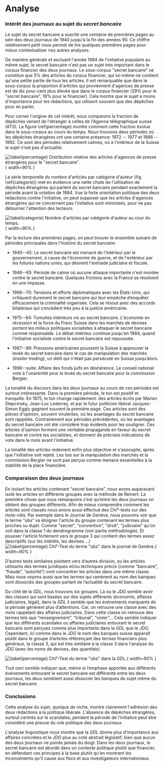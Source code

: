 
# Analyse

### Intérêt des journaux au sujet du _secret bancaire_

Le sujet du secret bancaire a suscité une centaine de premières pages au sein
des deux journaux de 1940 jusqu'à la fin des années 90. Ce chiffre relativement
petit nous permet de lire quelques premières pages pour mieux contextualiser nos
autres analyses.

De manière générale et excluant l'année 1984 de l'initiative populaire au même
sujet, le secret bancaire n'est pas un sujet très important dans le corpus
financier des deux journaux. Le sous-corpus "secret bancaire" ne constitue que
5% des articles du corpus financier, qui lui-même ne contient qu'une petite
partie de tous les articles. Il est remarquable que dans le sous-corpus la
proportion d'articles qui proviennent d'agences de presse est de dix pour-cent
plus élevée que dans le corpus financier (29% pour le "secret bancaire", 18%
pour le financier). Cela montre que le sujet a moins d'importance pour les
rédactions, qui utilisent souvent que des dépêches pour en parler.

Pour cerner l'origine de cet intérêt, nous comparons la fraction de dépêches
venant de l'étranger à celles de l'Agence télégraphique suisse (ATS). La figure
\ref{percentage} montre comment cette fraction évolue dans le sous-corpus au
cours du temps. Nous trouvons deux périodes où les dépêches étrangères ont une
certaine présence: 1972 -- 1977 et 1986 -- 1992. Ce sont des périodes
relativement calmes, où à l'intérieur de la Suisse le sujet n'est pas
d'actualité.

![\label{percentage} Distribution relative des articles d'agences de presse
étrangères pour le "secret bancaire".](agency_percentage.png){ width=90% }

La série temporelle du nombre d'articles par catégorie d'auteur (fig.
\ref{categorie}) met en évidence une nette chute de l'utilisation de dépêches
étrangères qui parlent du secret bancaire pendant exactement la période avant la
votation de 1984. Vue la forte orientation politique des deux rédactions contre
l'initiative, on peut supposer que les articles d'agences étrangères qui ne
concernent pas l'initiative sont minimisés, pour ne pas détourner l'attention
des lecteurs.

![\label{categorie} Nombre d'articles par catégorie d'auteur au cour du
temps.](authors_agency_count.png){ width=90% }

Par la lecture des premières pages, on peut trouver le ensemble suivant de
périodes principales dans l'histoire du secret bancaire:

- 1940--45: Le secret bancaire est menacé de l'intérieur par le gouvernement, à
  cause de l'économie de guerre, et de l'extérieur par les futures nations
  unies, qui désirent l'entraide judiciaire et fiscale.

- 1946--65: Période de calme où aucune attaque importante n'est montée contre le
  secret bancaire. Quelques frictions avec la France se résolvent en une
  impasse.

- 1966--70: Tensions et efforts diplomatiques avec les États-Unis, qui
  critiquent durement le secret bancaire qui leur empêche d’enquêter
  efficacement la criminalité organisée. Cela se résout avec des accords
  bilatéraux qui concèdent très peu à la justice américaine.

- 1975--84: Tumultes intérieurs vis au secret bancaire. L'économie en récession
  et la force du Franc Suisse dans les marchés de devises portent les milieux
  politiques socialistes à attaquer le secret bancaire comme responsable. Le
  débat intérieur continue jusqu'en 1984, quand l'initiative socialiste contre le
  secret bancaire est repoussée.

- 1987--89: Pressions américaines poussent la Suisse à approuver la levée du
  secret bancaire dans le cas de manipulation des marchés (_insider trading_),
  un délit qui n'était pas persécuté en Suisse jusqu’alors.

- 1996--suite: Affaire des fonds juifs en déshérence. Le conseil national vote à
  l'unanimité pour la levée du secret bancaire pour la commission Bergier.

La tonalité du discours dans les deux journaux au cours de ces périodes est
surtout intéressante. Dans la première période, le ton est positif et
tranquille. En 1975, le ton change rapidement: des articles écrits par Marian
Stepcinsky, Jean-Luc Lederrey, et par le futur politicien libéral Jacques-Simon
Eggly gagnent souvent la première page. Ces articles sont des pièces d'opinion,
souvent virulentes, où les avantages du secret bancaire sont rappelés.
Contrairement aux périodes précédentes, où les avantages du secret bancaire ont
été considéré trop évidents pour les souligner. Ces articles d'opinion forment
une véritable propagande en faveur du secret bancaire et contre les socialistes,
et donnent de précises indications de vote dans le mois avant l'initiative.

La tonalité des articles redevient enfin plus objective et s'assouplie, après
que l'initiative soit rejeté. Les lois sur la manipulation des marchés et la
commission Bergier ne sont pas perçus comme menace essentielles à la stabilité
de la place financière.


### Comparaison des deux journaux

En isolant les articles contenant “secret bancaire”, nous avons auparavant
isolé les articles en différents groupes avec la méthode de Reinert. La
première chose que nous remarquons c’est qu’entre les deux journaux on obtient
des groupes différents.  Afin de mieux comprendre comment les articles sont
classés nous avons aussi effectué des Chi²-tests sur des mots-clés.  Par
exemple dans le Journal de Genève, nous pouvons voir que le terme “ubs” va
éloigner l'article du groupe contenant les termes plus proches su dujet.
Comme "secret", "convention", "droit", "judiciaire" qu'on voit dans la classe
 1 du dendrogramme (voir partie méthodologie). Et pousser l'article fortement
 vers le groupe 3 qui contient des termes assez descriptifs (sur les intérêts, 
les devises ...)
  ![\label{percentage} Chi²-Test du terme "ubs" dans le journal de
Genève.](chiubs.png){ width=90% }

D’autres tests similaires pointent vers d’autres division, ou les articles
utilisants des termes juridiques et/ou techniques précis (comme “bancaire”,
“fraude”, “autorité”) vont concentrer les articles dans une même classe. Mais
nous voyons aussi que les termes qui ramènent au nom des banques sont dissociés
des groupes parlant de l’actualité du secret bancaire.

Du côté de la _GDL_, nous trouvons six groupes. Là ou le _JDG_ semble avoir des
classes qui sont basées sur des sujets différents (économie, affaires
judiciaires, légal), dans la _GDL_ il semble que les événements marquants de la
période génèrent plus d’attentions. Car, on retrouve une classe avec des mots
rappelant des affaires judiciaires. Dans cette classe on retrouve des termes
tels que “renseignement”, “tribunal”, “violer”... Cela semble indiquer que les
différents scandales ou affaires judiciaires entourant le secret bancaire sont
perçues comme plus importants dans la _GDL_ que le _JDG_.  Cependant, ici comme
dans le _JDG_ le nom des banques suisse apparaît plutôt dans le groupe
d’articles référençant des termes financiers plus généraux, la classe 3, qui 
est très similaire à la classe 3 dans l'analyse du _JDG_ (avec les noms de
devises, des quantités)

![\label{percentage} Chi²-Test du terme "ubs" dans la
_GDL_.](ubs_chisquare_gdl.png){ width=90% }

Tout ceci semble indiquer que, même si l’emphase apportée aux différents
événements entourant le secret bancaire est différente entre les deux journaux,
les deux semblent aussi dissocier les banques du sujet même du secret bancaire.

### Conclusions

Cette analyse du sujet, quoique de niche, montre clairement l'adhésion des
deux rédactions à la politique libérale. L'absence de dépêches étrangères,
surtout centrés sur le scandales, pendant la période de l'initiative peut ètre
considéré une preuve du role politique des deux journaux.

L'analyse linguistique nous montre que la _GDL_ donne plus d'importance aux
affaires concrètes et le _JDG_ plus au coté abstrait législatif, bien que aucun
des deux journaux ne pointe jamais du doigt. Dans les deux journaux, le secret
bancaire est abordé dans un contexte politique plutôt que financier, en
défendant ces principes à la base plutôt qu'en montrant les inconvénients qu'il
cause aux fiscs et aux investigateurs internationaux.
 